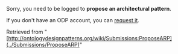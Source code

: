 Sorry, you need to be logged to __propose an architectural pattern__. 


If you don't have an ODP account, you can [request it](http://ontologydesignpatterns.org/wiki/Special:RequestAccount "Special:RequestAccount").





Retrieved from "[http://ontologydesignpatterns.org/wiki/Submissions:ProposeARP](../Submissions/ProposeARP)"